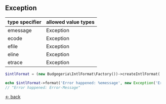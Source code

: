 ## Exception

| type specifier | allowed value types |
|----------------|---------------------|
| emessage       | Exception           |
| ecode          | Exception           |
| efile          | Exception           |
| eline          | Exception           |
| etrace         | Exception           |

```php
$intlFormat = (new Budgegeria\IntlFormat\Factory())->createIntlFormat('en_US');

echo $intlFormat->format('Error happened: %emessage', new Exception('Error-Message'));
// "Error happened: Error-Message"
```

[<- back](index.md)
